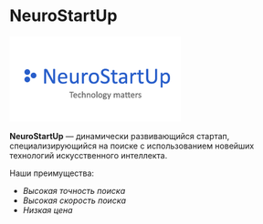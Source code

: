# NeuroStartUp
![](NeuroStartUp_logo.png)

**NeuroStartUp** — динамически развивающийся стартап, специализирующийся на поиске с использованием новейших технологий искусственного интеллекта. 

Наши преимущества:

* *Высокая точность поиска*
* *Высокая скорость поиска*
* *Низкая цена*